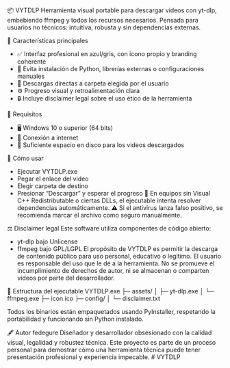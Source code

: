 📦 VYTDLP
Herramienta visual portable para descargar videos con yt-dlp, embebiendo ffmpeg y todos los recursos necesarios. Pensada para usuarios no técnicos: intuitiva, robusta y sin dependencias externas.

🎯 Características principales
- ✅ Interfaz profesional en azul/gris, con icono propio y branding coherente
- 🚫 Evita instalación de Python, librerías externas o configuraciones manuales
- 📂 Descargas directas a carpeta elegida por el usuario
- ⚙️ Progreso visual y retroalimentación clara
- 🔒 Incluye disclaimer legal sobre el uso ético de la herramienta

🧰 Requisitos
- 🖥️ Windows 10 o superior (64 bits)
- 📡 Conexión a internet
- 💾 Suficiente espacio en disco para los videos descargados

🚀 Cómo usar
- Ejecutar VYTDLP.exe
- Pegar el enlace del video
- Elegir carpeta de destino
- Presionar “Descargar” y esperar el progreso
🧪 En equipos sin Visual C++ Redistributable o ciertas DLLs, el ejecutable intenta resolver dependencias automáticamente.
⚠️ Si el antivirus lanza falso positivo, se recomienda marcar el archivo como seguro manualmente.


⚖️ Disclaimer legal
Este software utiliza componentes de código abierto:
- yt-dlp bajo Unlicense
- ffmpeg bajo GPL/LGPL
El propósito de VYTDLP es permitir la descarga de contenido público para uso personal, educativo o legítimo.
El usuario es responsable del uso que le dé a la herramienta. No se promueve el incumplimiento de derechos de autor, ni se almacenan o comparten videos por parte del desarrollador.

📁 Estructura del ejecutable
VYTDLP.exe
├─ assets/
│  ├─ yt-dlp.exe
│  └─ ffmpeg.exe
├─ icon.ico
├─ config/
│  └─ disclaimer.txt


Todos los binarios están empaquetados usando PyInstaller, respetando la portabilidad y funcionando sin Python instalado.

🖋 Autor
fedegure
Diseñador y desarrollador obsesionado con la calidad visual, legalidad y robustez técnica.
Este proyecto es parte de un proceso personal para demostrar cómo una herramienta técnica puede tener presentación profesional y experiencia impecable.
#   V Y T D L P  
 